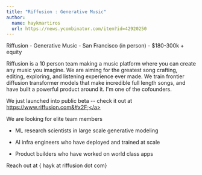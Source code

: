 ```yaml
---
title: "Riffusion : Generative Music"
author:
  name: haykmartiros
  url: https://news.ycombinator.com/item?id=42920250
---
```

Riffusion - Generative Music - San Francisco (in person) - $180-300k + equity

Riffusion is a 10 person team making a music platform where you can create any music you imagine. We are aiming for the greatest song crafting, editing, exploring, and listening experience ever made. We train frontier diffusion transformer models that make incredible full length songs, and have built a powerful product around it. I&#x27;m one of the cofounders.

We just launched into public beta -- check it out at <a href="https:&#x2F;&#x2F;www.riffusion.com&#x2F;" rel="nofollow">https:&#x2F;&#x2F;www.riffusion.com&#x2F;</a>

We are looking for elite team members

* ML research scientists in large scale generative modeling

* AI infra engineers who have deployed and trained at scale

* Product builders who have worked on world class apps

Reach out at { hayk at riffusion dot com}
<JobApplication />
